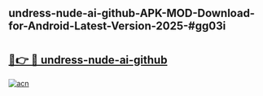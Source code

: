 ## undress-nude-ai-github-APK-MOD-Download-for-Android-Latest-Version-2025-#gg03i

# <h2><a href="https://bedroomkl.my?title=undress-nude-ai-github&ref=20M">🔗👉 🔴 undress-nude-ai-github</a></h2>

[![acn](https://github.com/user-attachments/assets/0f9c940e-d8b0-45ae-aac7-cd30a18b3e1c)](https://bedroomkl.my?title=undress-nude-ai-github&ref=20M)

